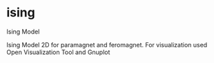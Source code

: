 # ising
Ising Model

Ising Model 2D for paramagnet and feromagnet.
For visualization used Open Visualization Tool and Gnuplot
